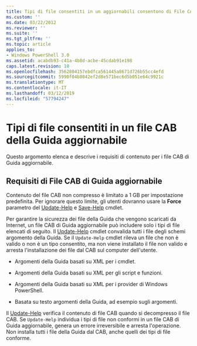 ```yaml
---
title: Tipi di file consentiti in un aggiornabili consentono di File CAB | Microsoft Docs
ms.custom: ''
ms.date: 03/22/2012
ms.reviewer: ''
ms.suite: ''
ms.tgt_pltfrm: ''
ms.topic: article
applies_to:
- Windows PowerShell 3.0
ms.assetid: acabdb93-c41a-4b8d-acbe-45cdab91e198
caps.latest.revision: 10
ms.openlocfilehash: 3562804157ebdfca561445a8671d726b55cc4efd
ms.sourcegitcommit: 5990f04b8042ef2d8e571bec6d5b051e64c9921c
ms.translationtype: MT
ms.contentlocale: it-IT
ms.lasthandoff: 03/12/2019
ms.locfileid: "57794247"
---
```

# <a name="file-types-permitted-in-an-updatable-help-cab-file"></a>Tipi di file consentiti in un file CAB della Guida aggiornabile

Questo argomento elenca e descrive i requisiti di contenuto per i file CAB di Guida aggiornabile.

## <a name="updatable-help-cab-file-requirements"></a>Requisiti di File CAB di Guida aggiornabile

Contenuto del file CAB non compresso è limitato a 1 GB per impostazione predefinita. Per ignorare questo limite, gli utenti dovranno usare la **Force** parametro del [Update-Help](/powershell/module/Microsoft.PowerShell.Core/Update-Help) e [Save-Help](/powershell/module/Microsoft.PowerShell.Core/Save-Help) cmdlet.

Per garantire la sicurezza dei file della Guida che vengono scaricati da Internet, un file CAB di Guida aggiornabile può includere solo i tipi di file elencati di seguito. Il [Update-Help](/powershell/module/Microsoft.PowerShell.Core/Update-Help) cmdlet convalida tutti i file degli schemi argomento della Guida. Se il `Update-Help` cmdlet rileva un file che non è valido o non è un tipo consentito, ma non viene installato il file non valido e arresta l'installazione dei file dal CAB sul computer dell'utente.

- Argomenti della Guida basati su XML per i cmdlet.

- Argomenti della Guida basati su XML per gli script e funzioni.

- Argomenti della Guida basati su XML per i provider di Windows PowerShell.

- Basata su testo argomenti della Guida, ad esempio sugli argomenti.

Il [Update-Help](/powershell/module/Microsoft.PowerShell.Core/Update-Help) verifica il contenuto di file CAB quando si decompresso il file CAB. Se `Update-Help` individua i tipi di file non conformi in un file CAB di Guida aggiornabile, genera un errore irreversibile e arresta l'operazione. Non installa tutti i file della Guida dal CAB, anche quelli dei tipi di file conforme.